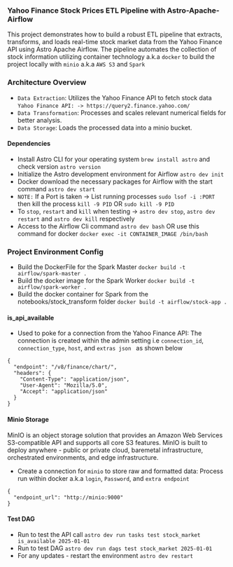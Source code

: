 ### Yahoo Finance Stock Prices ETL Pipeline with Astro-Apache-Airflow
This project demonstrates how to build a robust ETL pipeline that extracts, transforms, and loads real-time stock market data from the Yahoo Finance API using Astro Apache Airflow. The pipeline automates the collection of stock information utilizing container technology a.k.a `docker` to build the project locally with `minio` a.k.a `AWS S3` and `Spark`
### Architecture Overview
- `Data Extraction`: Utilizes the Yahoo Finance API to fetch stock data `Yahoo Finance API: -> https://query2.finance.yahoo.com/`
- `Data Transformation`: Processes and scales relevant numerical fields for better analysis.
- `Data Storage`: Loads the processed data into a minio bucket.
#### Dependencies
- Install  Astro CLI for your operating system `brew install astro` and check version `astro version`
- Initialize the Astro development environment for Airflow `astro dev init`
- Docker download the necessary packages for Airflow with the start command `astro dev start`
- `NOTE:` If a Port is taken -> List running processes `sudo lsof -i :PORT` then kill the process `kill -9 PID` OR `sudo kill -9 PID`
- To `stop`, `restart` and `kill` when testing -> `astro dev stop`, `astro dev restart` and `astro dev kill` respectively
- Access to the Airflow Cli command `astro dev bash` OR use this command for docker `docker exec -it CONTAINER_IMAGE /bin/bash`
### Project Environment Config
- Build the DockerFile for the Spark Master `docker build -t airflow/spark-master . `
- Build the docker image for the Spark Worker `docker build -t airflow/spark-worker .`
- Build the docker container for Spark from the notebooks/stock_transform folder `docker build -t airflow/stock-app .`
#### is_api_available
- Used to poke for a connection from the Yahoo Finance API: The connection is created within the admin setting i.e `connection_id`, `connection_type`, `host`, and `extras json ` as shown below 
```
{
  "endpoint": "/v8/finance/chart/",
  "headers": {
    "Content-Type": "application/json",
    "User-Agent": "Mozilla/5.0",
    "Accept": "application/json"
  }
}
```
#### Minio Storage
MinIO is an object storage solution that provides an Amazon Web Services S3-compatible API and supports all core S3 features. MinIO is built to deploy anywhere - public or private cloud, baremetal infrastructure, orchestrated environments, and edge infrastructure.
- Create a connection for `minio` to store raw and formatted data: Process run within docker a.k.a `login`, `Password`, and `extra endpoint`
```
{
  "endpoint_url": "http://minio:9000"
}
```
#### Test DAG
- Run to test the API call `astro dev run tasks test stock_market is_available 2025-01-01`
- Run to test DAG `astro dev run dags test stock_market 2025-01-01`
- For any updates - restart the environment `astro dev restart` 
